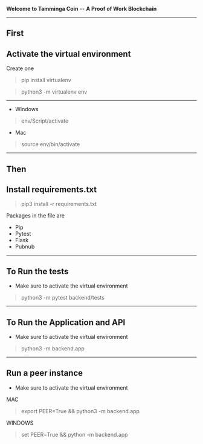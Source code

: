 **Welcome to Tamminga Coin** --
**A Proof of Work Blockchain**

----
First
----
**Activate the virtual environment**
----
Create one
>pip install virtualenv

>python3 -m virtualenv env

----
- Windows
> env/Script/activate

- Mac
> source env/bin/activate

----
Then
----
**Install requirements.txt**
----
> pip3 install -r requirements.txt

Packages in the file are
- Pip
- Pytest
- Flask
- Pubnub

----
**To Run the tests**
----

- Make sure to activate the virtual environment

>python3 -m pytest backend/tests

----
**To Run the Application and API**
----

- Make sure to activate the virtual environment

>python3 -m backend.app

----
**Run a peer instance**
----
- Make sure to activate the virtual environment

MAC
>export PEER=True && python3 -m backend.app

WINDOWS
>set PEER=True && python -m backend.app
